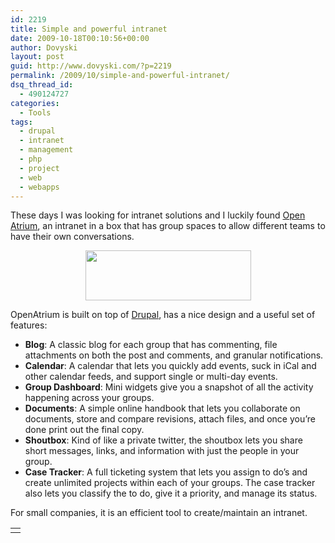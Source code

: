 ```yaml
---
id: 2219
title: Simple and powerful intranet
date: 2009-10-18T00:10:56+00:00
author: Dovyski
layout: post
guid: http://www.dovyski.com/?p=2219
permalink: /2009/10/simple-and-powerful-intranet/
dsq_thread_id:
  - 490124727
categories:
  - Tools
tags:
  - drupal
  - intranet
  - management
  - php
  - project
  - web
  - webapps
---
```

These days I was looking for intranet solutions and I luckily found <a href="http://openatrium.com/" target="_blank">Open Atrium</a>, an intranet in a box that has group spaces to allow different teams to have their own conversations.

<p style="text-align: center;">
  <a href="http://openatrium.com/" target="_blank"><img class="aligncenter" title="OpenAtrium" src="http://openatrium.com/sites/openatrium.com/files/openatrium_logo.png" alt="" width="265" height="80" /></a>
</p>

OpenAtrium is built on top of <a href="http://drupal.org/" target="_blank">Drupal</a>, has a nice design and a useful set of features:

  * **Blog**: A classic blog for each group that has commenting, file attachments on both the post and comments, and granular notifications.
  * **Calendar**: A calendar that lets you quickly add events, suck in iCal and other calendar feeds, and support single or multi-day events.
  * **Group Dashboard**: Mini widgets give you a snapshot of all the activity happening across your groups.
  * **Documents**: A simple online handbook that lets you collaborate on documents, store and compare revisions, attach files, and once you&#8217;re done print out the final copy.
  * **Shoutbox**: Kind of like a private twitter, the shoutbox lets you share short messages, links, and information with just the people in your group.
  * **Case Tracker**: A full ticketing system that lets you assign to do&#8217;s and create unlimited projects within each of your groups. The case tracker also lets you classify the to do, give it a priority, and manage its status.

For small companies, it is an efficient tool to create/maintain an intranet.

<table border="0" width="100%">
  <tr>
    <td align="center">
    </td>
  </tr>
</table>